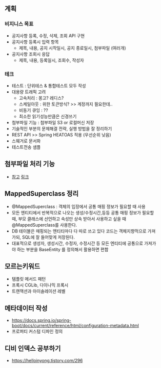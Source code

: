 ## 계획

### 비지니스 목표
- 공지사항 등록, 수정, 삭제, 조회 API 구현
- 공지사항 등록시 입력 항목
    - 제목, 내용, 공지 시작일시, 공지 종료일시, 첨부파일 (여러개)
- 공지사항 조회시 응답
    - 제목, 내용, 등록일시, 조회수, 작성자

### 테크
- 테스트 : 단위테스 & 통합테스트 모두 작성
- 대용량 트래픽 고려
    - 고속처리 : 몽고? 레디스?
    - 스케일아웃 : 위한 토큰방식? >> 계정까지 필요한데..
    - 비동기 큐잉 : ??
    - 최소한 읽기성능만큼은 신경쓰기
- 첨부파일 기능 : 첨부파일 S3 or 로컬머신 저장
- 기술적인 부분의 문제해결 전략, 실행 방법을 잘 정리하기
- REST API >> Spring HEATOAS 적용 (우선순위 낮음)
- 스웨거로 문서화
- 테스트전송 샘플


## 첨부파일 처리 기능

- [참고](https://velog.io/@yu-jin-song/Spring-Boot-%EA%B2%8C%EC%8B%9C%ED%8C%90-%EA%B5%AC%ED%98%84-5-%EA%B2%8C%EC%8B%9C%EA%B8%80-%EC%88%98%EC%A0%95-%EB%B0%8F-%EC%82%AD%EC%A0%9C-%EB%8B%A4%EC%A4%91-%ED%8C%8C%EC%9D%BC%EC%9D%B4%EB%AF%B8%EC%A7%80-%EB%B0%98%ED%99%98-%EB%B0%8F-%EC%A1%B0%ED%9A%8C-%EC%B2%98%EB%A6%AC-MultipartFile#-%EA%B2%8C%EC%8B%9C%EA%B8%80-%EB%AA%A9%EB%A1%9D-%EC%A1%B0%ED%9A%8C%EC%8B%9C) [링크](https://velog.io/@yu-jin-song/Spring-Boot-게시판-구현-5-게시글-수정-및-삭제-다중-파일이미지-반환-및-조회-처리-MultipartFile)



## MappedSuperclass 정리
- @MappedSuperclass : 객체의 입장에서 공통 매핑 정보가 필요할 때 사용
- 모든 엔티티에서 반복적으로 나오는 생성/수정시간,등등  공통 매핑 정보가 필요할 때, 부모 클래스에 선언하고 속성만 상속 받아서 사용하고 싶을 때 @MappedSuperclass를 사용한다.
- DB 테이블은 매핑되는 엔티티마다 다 따로 쓰고 있다 코드는 객체지향적으로 가져가되, SQL에 잘 들어맞게 저장된다.
- 대표적으로 생성자, 생성시간, 수정자, 수정시간 등 모든 엔티티에 공통으로 가져가야 하는 부분을 BaseEntity 를 정의해서 활용하면 편함


## 모르는키워드
- 템플릿 메서드 패턴
- 프록시 CGLib, 다이나믹 프록시
- 트랜잭션과 아이솔레이션 레벨


## 메타데이터 작성
- https://docs.spring.io/spring-boot/docs/current/reference/html/configuration-metadata.html
- 프로퍼티 커스텀 디파인 정의


## 디비 인덱스 공부하기
- https://helloinyong.tistory.com/296

